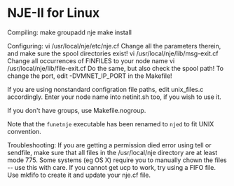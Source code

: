 NJE-II for Linux
================

Compiling:
make
groupadd nje
make install

Configuring:
vi /usr/local/nje/etc/nje.cf
Change all the parameters therein, and make sure the spool directories exist!
vi /usr/local/nje/lib/msg-exit.cf
Change all occurrences of FINFILES to your node name
vi /usr/local/nje/lib/file-exit.cf
Do the same, but also check the spool path!
To change the port, edit -DVMNET_IP_PORT in the Makefile!

If you are using nonstandard configration file paths, edit unix_files.c accordingly.
Enter your node name into netinit.sh too, if you wish to use it.

If you don't have groups, use Makefile.nogroup.

Note that the `funetnje` executable has been renamed to `njed` to fit UNIX convention.

Troubleshooting:
If you are getting a permission died error using tell or sendfile, make sure that all files in the /usr/local/nje directory are at least mode 775. Some systems (eg OS X) require you to manually chown the files -- use this with care.
If you cannot get ucp to work, try using a FIFO file. Use mkfifo to create it and update your nje.cf file.
